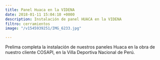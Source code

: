 ```yaml
---
title: Panel Huaca en la VIDENA
date: 2018-01-11 15:04:10 +0000
description: Instalación de panel HUACA en la VIDENA
filtro: cerramientos
image: "/v1545939251/IMG_6233.jpg"

---
```

Prelima completa la instalación de nuestros paneles Huaca en la obra de nuestro cliente COSAPI, en la Villa Deportiva Nacional de Perú.
